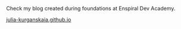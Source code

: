 Check my blog created during foundations at Enspiral Dev Academy.

[julia-kurganskaia.github.io](https://julia-kurganskaia.github.io/)
